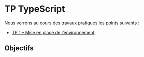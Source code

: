 # TP TypeScript

Nous verrons au cours des travaux pratiques les points suivants :

* [TP 1 – Mise en place de l’environnement](https://github.com/NodeAndTyped/labs-angular2/blob/master/tp1-installation.md),

## Objectifs
